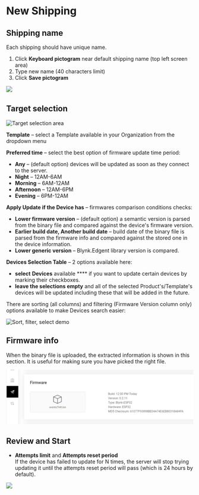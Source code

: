 # New Shipping

## Shipping name

Each shipping should have unique name.

1. Click **Keyboard pictogram** near default shipping name (top left screen area)
2. Type new name (40 characters limit)
3. Click **Save pictogram**

![](../../../.gitbook/assets/shipping-name.gif)



## Target selection

![Target selection area](../../../.gitbook/assets/air\_target\_selection.png)

**Template** – select a Template available in your Organization from the dropdown menu

**Preferred time** – select the best option of firmware update time period:

* **Any** – (default option) devices will be updated as soon as they connect to the server.&#x20;
* **Night** – 12AM-6AM
* **Morning** – 6AM-12AM
* **Afternoon** – 12AM-6PM
* **Evening** – 6PM-12AM



**Apply Update if the Device has** – firmwares comparison conditions checks:

* **Lower firmware version** – (default option) a semantic version is parsed from the binary file and compared against the device's firmware version.&#x20;
* **Earlier build date, Another build date** – build date of the binary file is parsed from the firmware info and compared against the stored one in the device information.
* **Lower generic version** – Blynk.Edgent library version is compared.



**Devices Selection Table** – 2 options available here:&#x20;

* **select** **Devices** available **** if you want to update certain devices by marking their checkboxes.
* **leave the selections empty** and all of the selected Product's/Template's devices will be updated including these that will be added in the future.&#x20;

There are sorting (all columns) and filtering (Firmware Version column only) options available to make Devices search easier:

![Sort, filter, select demo](../../../.gitbook/assets/air\_devices\_selection.gif)

## **Firmware info**

When the binary file is uploaded, the extracted information is shown in this section. It is useful for making sure you have picked the right file.

![](<../../../.gitbook/assets/image (4) (2).png>)

## Review and Start

* **Attempts limit** and **Attempts reset period**\
  If the device has failed to update for N times, the server will stop trying updating it until the attempts reset period will pass (which is 24 hours by default).

![](../../../.gitbook/assets/air\_review\_and\_start.png)
